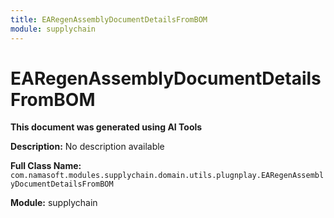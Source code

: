 ```yaml
---
title: EARegenAssemblyDocumentDetailsFromBOM
module: supplychain
---
```



<div class='entity-flows'>

# EARegenAssemblyDocumentDetailsFromBOM

**This document was generated using AI Tools**

**Description:** No description available

**Full Class Name:** `com.namasoft.modules.supplychain.domain.utils.plugnplay.EARegenAssemblyDocumentDetailsFromBOM`

**Module:** supplychain


</div>

